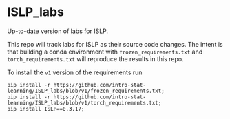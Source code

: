 # ISLP_labs

Up-to-date version of labs for ISLP.

This repo will track labs for ISLP as their source code changes.  The
intent is that building a conda environment with
`frozen_requirements.txt` and `torch_requirements.txt` will reproduce
the results in this repo.

To install the `v1` version of the requirements run

```
pip install -r https://github.com/intro-stat-learning/ISLP_labs/blob/v1/frozen_requirements.txt;
pip install -r https://github.com/intro-stat-learning/ISLP_labs/blob/v1/torch_requirements.txt;
pip install ISLP==0.3.17;
```
